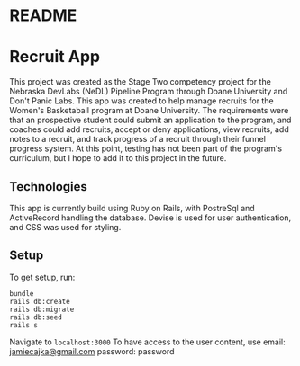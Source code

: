 # README


# Recruit App
 This project was created as the Stage Two competency project for the Nebraska DevLabs (NeDL) Pipeline Program through Doane University and Don't Panic Labs. This app was created to help manage recruits for the Women's Basketaball program at Doane University. The requirements were that an prospective student could submit an application to the program, and coaches could add recruits, accept or deny applications, view recruits, add notes to a recruit, and track progress of a recruit through their funnel progress system. At this point, testing has not been part of the program's curriculum, but I hope to add it to this project in the future.

## Technologies
  This app is currently build using Ruby on Rails, with PostreSql and ActiveRecord handling the database.
  Devise is used for user authentication, and CSS was used for styling.

## Setup
  To get setup, run:
  ```
  bundle
  rails db:create
  rails db:migrate
  rails db:seed
  rails s
  ```
  Navigate to ```localhost:3000```
  To have access to the user content, use email: jamiecajka@gmail.com password: password
